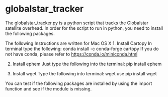 # globalstar_tracker

The globalstar_tracker.py is a python script that tracks the Globalstar satellite overhead. In order for the script to run in python, you need to install the following packages.

The following Instructions are written for Mac OS X
	1.	Install Cartopy
In terminal type the following:
conda install -c conda-forge cartopy
If you do not have conda, please refer to https://conda.io/miniconda.html

2. Install ephem
Just type the following into the terminal:
pip install ephem

3. Install wget
Type the following into terminal:
wget use pip install wget

You can test if the following packages are installed by using the import function and see if the module is missing.
